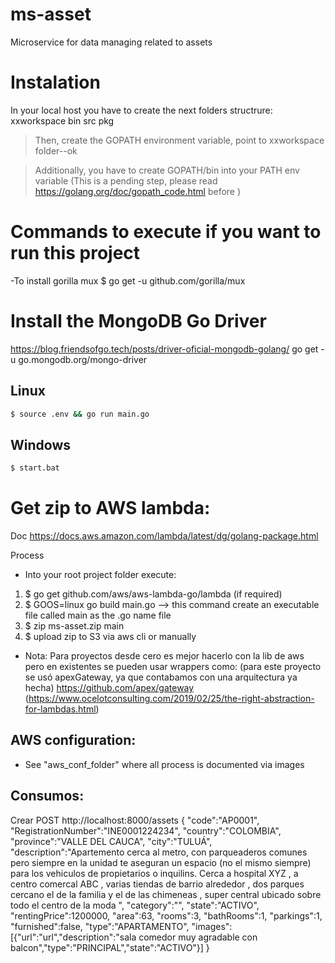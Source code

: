 # ms-asset

Microservice for  data managing related to assets

# Instalation
In your local host you have to create the next folders structrure:
xxworkspace
    bin
    src
    pkg

>Then, create the GOPATH environment variable, point to xxworkspace folder--ok

>Additionally, you  have to create  GOPATH/bin into your PATH env variable (This is a pending step, please read https://golang.org/doc/gopath_code.html before )
    

# Commands to execute if you want to run this project
-To install gorilla mux
$ go get -u github.com/gorilla/mux

# Install the MongoDB Go Driver
https://blog.friendsofgo.tech/posts/driver-oficial-mongodb-golang/
go get -u go.mongodb.org/mongo-driver

## Linux
```bash
$ source .env && go run main.go
```

## Windows
```bash
$ start.bat
```

# Get zip to AWS lambda: 
Doc
https://docs.aws.amazon.com/lambda/latest/dg/golang-package.html

Process
- Into your root project folder execute:
1) $ go get github.com/aws/aws-lambda-go/lambda   (if required)
2) $ GOOS=linux go build main.go --> this command create an executable file called main as the .go name file
3) $ zip ms-asset.zip main
4) $ upload zip to S3 via aws cli or manually
- Nota: Para proyectos desde cero es mejor hacerlo con la lib de aws 
pero en existentes se pueden usar wrappers como: (para este proyecto se usó apexGateway, ya que contabamos con una arquitectura ya hecha)
https://github.com/apex/gateway (https://www.ocelotconsulting.com/2019/02/25/the-right-abstraction-for-lambdas.html)

## AWS configuration:
- See "aws_conf_folder" where all process is documented via images


## Consumos:
Crear POST http://localhost:8000/assets
{
	"code":"AP0001", 
	"RegistrationNumber":"INE0001224234", 
	"country":"COLOMBIA", 
	"province":"VALLE DEL CAUCA", 
	"city":"TULUÁ", 
	"description":"Apartemento cerca al metro, con parqueaderos comunes pero siempre en la unidad te aseguran un espacio (no el mismo siempre) para los vehiculos de propietarios o inquilins. Cerca a hospital XYZ , a centro comercal ABC , varias tiendas de barrio alrededor , dos parques cercano el de la familia y el de las chimeneas , super central ubicado sobre todo el centro de la moda ", 
	"category":"", 
	"state":"ACTIVO", 
	"rentingPrice":1200000, 
	"area":63, 
	"rooms":3, 
	"bathRooms":1, 
	"parkings":1, 
	"furnished":false, 
	"type":"APARTAMENTO", 
	"images":[{"url":"url","description":"sala comedor muy agradable con balcon","type":"PRINCIPAL","state":"ACTIVO"}]
}
